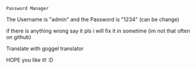 
    Password Manager

The Username is "admin" and the Password is "1234" (can be change)

if there is anything wrong say it pls i will fix it in sometime (im not that often on github)

Translate with goggel translator

HOPE you like it! :D
